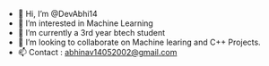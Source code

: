 - 👋 Hi, I’m @DevAbhi14
- 👀 I’m interested in Machine Learning
- 🌱 I’m currently a 3rd year btech student
- 💞️ I’m looking to collaborate on Machine learing and C++ Projects.
- 📫 Contact : abhinav14052002@gmail.com

<!---
DevAbhi14/DevAbhi14 is a ✨ special ✨ repository because its `README.md` (this file) appears on your GitHub profile.
You can click the Preview link to take a look at your changes.
--->
